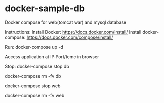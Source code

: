 # docker-sample-db
Docker compose for web(tomcat war) and mysql database

Instructions:
Install Docker:  https://docs.docker.com/install/
Install docker-compose: https://docs.docker.com/compose/install/

Run:
docker-compose up -d

Access application at IP:Port/tcmc in browser

Stop:
docker-compose stop db

docker-compose rm -fv db

docker-compose stop web

docker-compose rm -fv web


